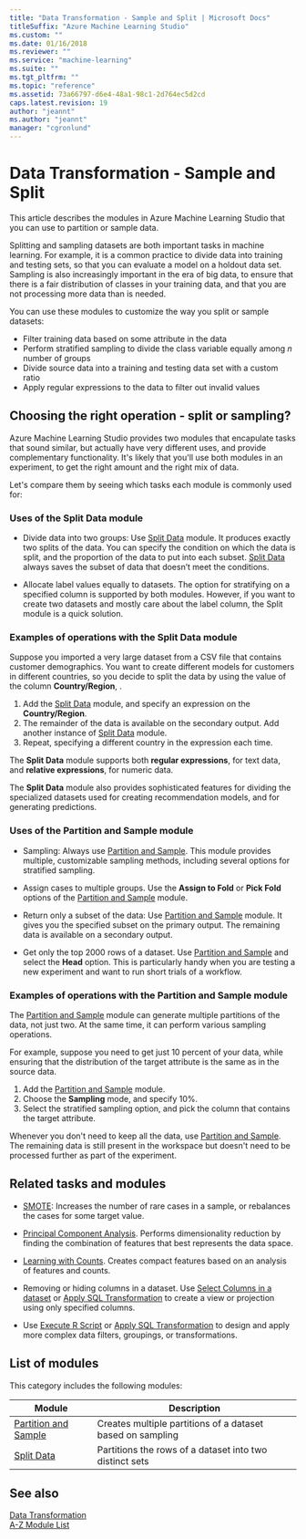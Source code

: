 ```yaml
---
title: "Data Transformation - Sample and Split | Microsoft Docs"
titleSuffix: "Azure Machine Learning Studio"
ms.custom: ""
ms.date: 01/16/2018
ms.reviewer: ""
ms.service: "machine-learning"
ms.suite: ""
ms.tgt_pltfrm: ""
ms.topic: "reference"
ms.assetid: 73a66797-d6e4-48a1-98c1-2d764ec5d2cd
caps.latest.revision: 19
author: "jeannt"
ms.author: "jeannt"
manager: "cgronlund"
---
```

# Data Transformation - Sample and Split

This article describes the modules in Azure Machine Learning Studio that you can use to partition or sample data.

Splitting and sampling datasets are both important tasks in machine learning. For example, it is a common practice to divide data into training and testing sets, so that you can evaluate a model on a holdout data set. Sampling is also increasingly important in the era of big data, to ensure that there is a fair distribution of classes in your training data, and that you are not processing more data than is needed.

You can use these modules to customize the way you split or sample datasets:  
  
- Filter training data based on some attribute in the data   
- Perform stratified sampling to divide the class variable equally among *n* number of groups
- Divide source data into a training and testing data set with a custom ratio
- Apply regular expressions to the data to filter out invalid values  
  
## Choosing the right operation - split or sampling?

Azure Machine Learning Studio provides two modules that encapulate tasks that sound similar, but actually have very different uses, and provide complementary functionality. It's likely that you'll use both modules in an experiment, to get the right amount and the right mix of data.

Let's compare them by seeing which tasks each module is commonly used for:

### Uses of the Split Data module 
 
 + Divide data into two groups:   Use [Split Data](split-data.md) module. It produces exactly two splits of the data. You can specify the condition on which the data is split, and the proportion of the data to put into each subset. [Split Data](split-data.md) always saves the subset of data that doesn’t meet the conditions.  
 
+ Allocate label values equally to datasets. The option for stratifying on a specified column is supported by both modules. However, if you want to create two datasets and mostly care about the label column, the Split module is a quick solution. 

### Examples of operations with the Split Data module

Suppose you imported a very large dataset from a CSV file that contains customer demographics. You want to create different models for customers in different countries, so you decide to split the data by using the value of the column **Country/Region**, . 

1. Add the  [Split Data](split-data.md) module, and specify an expression on the **Country/Region**.  
2. The remainder of the data is available on the secondary output.  Add another instance of [Split Data](split-data.md) module.
3. Repeat, specifying a different country in the expression each time.  

The **Split Data** module supports both **regular expressions**, for text data, and **relative expressions**, for numeric data. 

The **Split Data** module also provides sophisticated features for dividing the specialized datasets used for creating recommendation models, and for generating predictions.

### Uses of the Partition and Sample module
 
 + Sampling: Always use [Partition and Sample](partition-and-sample.md). This module provides multiple, customizable sampling methods, including several options for stratified sampling.

+ Assign cases to multiple groups. Use the **Assign to Fold** or **Pick Fold** options of the [Partition and Sample](partition-and-sample.md) module.
  
-   Return only a subset of the data: Use [Partition and Sample](partition-and-sample.md) module. It gives you the specified subset on the primary output. The remaining data is available on a secondary output.  

-   Get only the top 2000 rows of a dataset. Use [Partition and Sample](partition-and-sample.md) and select the **Head** option. This is particularly handy when you are testing a new experiment and want to run short trials of a workflow.  

### Examples of operations with the Partition and Sample module 

The [Partition and Sample](partition-and-sample.md) module can generate multiple partitions of the data, not just two. At the same time, it can perform various sampling operations.  

For example, suppose you need to get just 10 percent of your data, while ensuring that the distribution of the target attribute is the same as in the source data. 

1. Add the [Partition and Sample](partition-and-sample.md) module.
2. Choose the **Sampling** mode, and specify 10%.
3. Select the stratified sampling option, and pick the column that contains the target attribute. 
  
Whenever you don't need to keep all the data, use [Partition and Sample](partition-and-sample.md).  The remaining data is still present in the workspace but doesn't need to be processed further as part of the experiment. 

## Related tasks and modules

-   [SMOTE](smote.md): Increases the number of rare cases in a sample, or rebalances the cases for some target value.  
  
-   [Principal Component Analysis](principal-component-analysis.md). Performs dimensionality reduction by finding the combination of features that best represents the data space.
  
-   [Learning with Counts](data-transformation-learning-with-counts.md). Creates compact features based on an analysis of features and counts.    

+ Removing or hiding columns in a dataset. Use [Select Columns in a dataset](select-columns-in-dataset.md) or [Apply SQL Transformation](apply-sql-transformation.md) to create a view or projection using only specified columns.

+ Use [Execute R Script](execute-r-script.md) or [Apply SQL Transformation](apply-sql-transformation.md) to design and apply more complex data filters, groupings, or transformations. 

##  <a name="modules"></a> List of modules  

This category includes the following modules:  
  
|Module|Description|  
|------------|-----------------|  
|[Partition and Sample](partition-and-sample.md)|Creates multiple partitions of a dataset based on sampling|  
|[Split Data](split-data.md)|Partitions the rows of a dataset into two distinct sets|  
  

  
## See also  
 [Data Transformation](data-transformation.md)   
 [A-Z Module List](a-z-module-list.md)